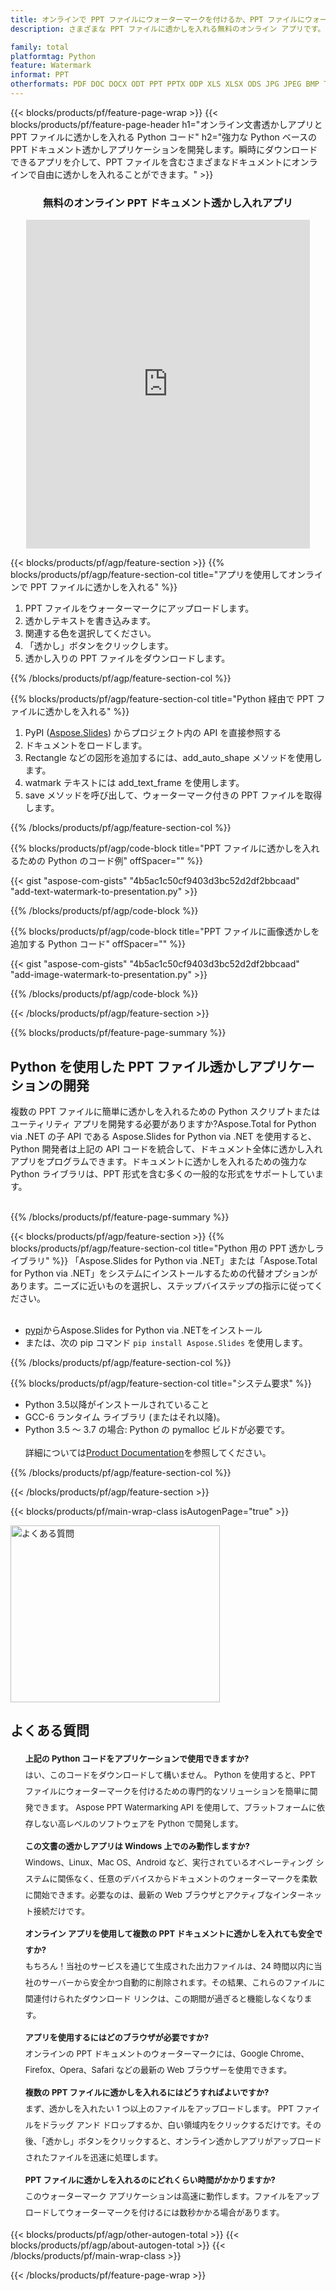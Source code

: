 ```yaml
---
title: オンラインで PPT ファイルにウォーターマークを付けるか、PPT ファイルにウォーターマークを付ける Python アプリを構築する
description: さまざまな PPT ファイルに透かしを入れる無料のオンライン アプリです。 PPT ドキュメント用の Python 透かしライブラリ コード。

family: total
platformtag: Python
feature: Watermark
informat: PPT
otherformats: PDF DOC DOCX ODT PPT PPTX ODP XLS XLSX ODS JPG JPEG BMP TIFF GIF PNG PSD
---
```

{{< blocks/products/pf/feature-page-wrap >}}
{{< blocks/products/pf/feature-page-header h1="オンライン文書透かしアプリと PPT ファイルに透かしを入れる Python コード" h2="強力な Python ベースの PPT ドキュメント透かしアプリケーションを開発します。瞬時にダウンロードできるアプリを介して、PPT ファイルを含むさまざまなドキュメントにオンラインで自由に透かしを入れることができます。" >}}


<div class="container-fluid agp-content bg-white aboutfile box-1 vh100 section nopbtm">
<div class=container>
<div class=row>
<div class="demobox tc col-md-12 padding-0" align="center">

<h3>無料のオンライン PPT ドキュメント透かし入れアプリ</h3>

<iframe style="border: none; height: 526px;" scrolling="no" src="https://products.aspose.app/total/watermark/embed&h1&h2" id="child-iframe" width="90%"></iframe>

</div></div>
</div></div>

{{< blocks/products/pf/agp/feature-section >}}
{{% blocks/products/pf/agp/feature-section-col title="アプリを使用してオンラインで PPT ファイルに透かしを入れる" %}}

1. PPT ファイルをウォーターマークにアップロードします。
1. 透かしテキストを書き込みます。
1. 関連する色を選択してください。
1. 「透かし」ボタンをクリックします。
1. 透かし入りの PPT ファイルをダウンロードします。

{{% /blocks/products/pf/agp/feature-section-col %}}

{{% blocks/products/pf/agp/feature-section-col title="Python 経由で PPT ファイルに透かしを入れる" %}}

1. PyPI ([Aspose.Slides](https://pypi.org/project/Aspose.Slides/)) からプロジェクト内の API を直接参照する
1. ドキュメントをロードします。
1. Rectangle などの図形を追加するには、add_auto_shape メソッドを使用します。
1. watmark テキストには add_text_frame を使用します。
1. save メソッドを呼び出して、ウォーターマーク付きの PPT ファイルを取得します。

{{% /blocks/products/pf/agp/feature-section-col %}}

{{% blocks/products/pf/agp/code-block title="PPT ファイルに透かしを入れるための Python のコード例" offSpacer="" %}}

{{< gist "aspose-com-gists" "4b5ac1c50cf9403d3bc52d2df2bbcaad" "add-text-watermark-to-presentation.py" >}}

{{% /blocks/products/pf/agp/code-block %}}

{{% blocks/products/pf/agp/code-block title="PPT ファイルに画像透かしを追加する Python コード" offSpacer="" %}}

{{< gist "aspose-com-gists" "4b5ac1c50cf9403d3bc52d2df2bbcaad" "add-image-watermark-to-presentation.py" >}}

{{% /blocks/products/pf/agp/code-block %}}

{{< /blocks/products/pf/agp/feature-section >}}

{{% blocks/products/pf/feature-page-summary %}}


<h2>Python を使用した PPT ファイル透かしアプリケーションの開発</h2>

複数の PPT ファイルに簡単に透かしを入れるための Python スクリプトまたはユーティリティ アプリを開発する必要がありますか?Aspose.Total for Python via .NET の子 API である Aspose.Slides for Python via .NET を使用すると、Python 開発者は上記の API コードを統合して、ドキュメント全体に透かし入れアプリをプログラムできます。ドキュメントに透かしを入れるための強力な Python ライブラリは、PPT 形式を含む多くの一般的な形式をサポートしています。<br /><br />

{{% /blocks/products/pf/feature-page-summary %}}

{{< blocks/products/pf/agp/feature-section >}}
{{% blocks/products/pf/agp/feature-section-col title="Python 用の PPT 透かしライブラリ" %}}
「Aspose.Slides for Python via .NET」または「Aspose.Total for Python via .NET」をシステムにインストールするための代替オプションがあります。ニーズに近いものを選択し、ステップバイステップの指示に従ってください。<br /><br />

- [pypi](https://pypi.org/project/Aspose.Slides/)からAspose.Slides for Python via .NETをインストール
- または、次の pip コマンド ``pip install Aspose.Slides`` を使用します。

{{% /blocks/products/pf/agp/feature-section-col %}}

{{% blocks/products/pf/agp/feature-section-col title="システム要求" %}}

- Python 3.5以降がインストールされていること
- GCC-6 ランタイム ライブラリ (またはそれ以降)。
- Python 3.5 ～ 3.7 の場合: Python の pymalloc ビルドが必要です。
<br /><br />
詳細については[Product Documentation](https://docs.aspose.com/slides/python-net/system-requirements/)を参照してください。

{{% /blocks/products/pf/agp/feature-section-col %}}

{{< /blocks/products/pf/agp/feature-section >}}

{{< blocks/products/pf/main-wrap-class isAutogenPage="true" >}}

<style>.howtolist li{margin-right: 0!important;line-height: 26px;position: relative;margin-bottom: 10px;font-size: 13px;list-style-type: none;}</style>
<div class="col-md-12 tl bg-gray-dark howtolist section">
  <a class="anchor" name="faqpage"></a>
  <div class="container tl dflex" itemscope="" itemtype="https://schema.org/FAQPage">
      <div class="col-md-4 howtosectiongfx">
          <img class="social-panel-hide-on-mobile" src="https://www.groupdocs.cloud/templates/brand/images/groupdocs/conversion/groupdocs_conversion-brand.png" alt="よくある質問" width="335" height="283">
      </div>
      <div class="howtosection col-md-8">
          <div>
              <h2>よくある質問</h2>
               <ul>
                  <li itemscope="" itemprop="mainEntity" itemtype="https://schema.org/Question">
                      <div>
                          <span itemprop="name"><b>上記の Python コードをアプリケーションで使用できますか?</b></span>
                      </div>
                      <div itemscope="" itemprop="acceptedAnswer" itemtype="https://schema.org/Answer">
                          <span itemprop="text">はい、このコードをダウンロードして構いません。 Python を使用すると、PPT ファイルにウォーターマークを付けるための専門的なソリューションを簡単に開発できます。 Aspose PPT Watermarking API を使用して、プラットフォームに依存しない高レベルのソフトウェアを Python で開発します。</span>
                      </div>
                  </li>
                  <li itemscope="" itemprop="mainEntity" itemtype="https://schema.org/Question">
                      <div>
                          <span itemprop="name"><b>この文書の透かしアプリは Windows 上でのみ動作しますか?</b></span>
                      </div>
                      <div itemscope="" itemprop="acceptedAnswer" itemtype="https://schema.org/Answer">
                          <span itemprop="text">Windows、Linux、Mac OS、Android など、実行されているオペレーティング システムに関係なく、任意のデバイスからドキュメントのウォーターマークを柔軟に開始できます。必要なのは、最新の Web ブラウザとアクティブなインターネット接続だけです。</span>
                      </div>
                  </li>
                  <li itemscope="" itemprop="mainEntity" itemtype="https://schema.org/Question">
                      <div>
                          <span itemprop="name"><b>オンライン アプリを使用して複数の PPT ドキュメントに透かしを入れても安全ですか?</b></span>
                      </div>
                      <div itemscope="" itemprop="acceptedAnswer" itemtype="https://schema.org/Answer">
                          <span itemprop="text">もちろん！当社のサービスを通じて生成された出力ファイルは、24 時間以内に当社のサーバーから安全かつ自動的に削除されます。その結果、これらのファイルに関連付けられたダウンロード リンクは、この期間が過ぎると機能しなくなります。</span>
                      </div>
                  </li>                 
                  <li itemscope="" itemprop="mainEntity" itemtype="https://schema.org/Question">
                      <div>
                          <span itemprop="name"><b>アプリを使用するにはどのブラウザが必要ですか?</b></span>
                      </div>
                      <div itemscope="" itemprop="acceptedAnswer" itemtype="https://schema.org/Answer">
                          <span itemprop="text">オンラインの PPT ドキュメントのウォーターマークには、Google Chrome、Firefox、Opera、Safari などの最新の Web ブラウザーを使用できます。</span>
                      </div>
                  </li>
 		  <li itemscope="" itemprop="mainEntity" itemtype="https://schema.org/Question">
                      <div>
                          <span itemprop="name"><b>複数の PPT ファイルに透かしを入れるにはどうすればよいですか?</b></span>
                      </div>
                      <div itemscope="" itemprop="acceptedAnswer" itemtype="https://schema.org/Answer">
                          <span itemprop="text">まず、透かしを入れたい 1 つ以上のファイルをアップロードします。 PPT ファイルをドラッグ アンド ドロップするか、白い領域内をクリックするだけです。その後、「透かし」ボタンをクリックすると、オンライン透かしアプリがアップロードされたファイルを迅速に処理します。</span>
                      </div>
                  </li>
 		  <li itemscope="" itemprop="mainEntity" itemtype="https://schema.org/Question">
                      <div>
                          <span itemprop="name"><b>PPT ファイルに透かしを入れるのにどれくらい時間がかかりますか?</b></span>
                      </div>
                      <div itemscope="" itemprop="acceptedAnswer" itemtype="https://schema.org/Answer">
                          <span itemprop="text">このウォーターマーク アプリケーションは高速に動作します。ファイルをアップロードしてウォーターマークを付けるには数秒かかる場合があります。</span>
                      </div>
                  </li>
              </ul>
          </div>
      </div>
  </div>

{{< blocks/products/pf/agp/other-autogen-total >}}
{{< blocks/products/pf/agp/about-autogen-total >}}
{{< /blocks/products/pf/main-wrap-class >}}

{{< /blocks/products/pf/feature-page-wrap >}}